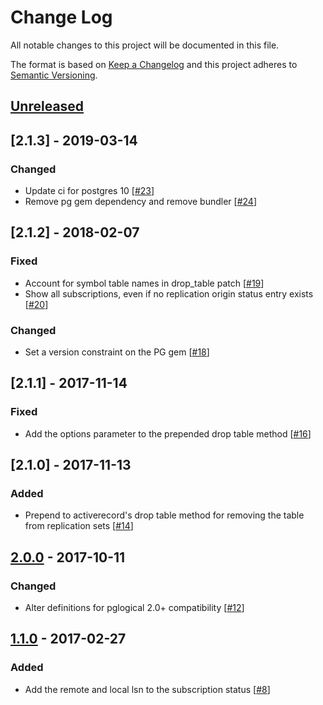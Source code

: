 # Change Log
All notable changes to this project will be documented in this file.

The format is based on [Keep a Changelog](http://keepachangelog.com/) 
and this project adheres to [Semantic Versioning](http://semver.org/).

## [Unreleased]

## [2.1.3] - 2019-03-14
### Changed
- Update ci for postgres 10 [[#23](https://github.com/ManageIQ/pg-pglogical/pull/23)]
- Remove pg gem dependency and remove bundler [[#24](https://github.com/ManageIQ/pg-pglogical/pull/24)]

## [2.1.2] - 2018-02-07
### Fixed
- Account for symbol table names in drop_table patch [[#19](https://github.com/ManageIQ/pg-pglogical/pull/19)]
- Show all subscriptions, even if no replication origin status entry exists [[#20](https://github.com/ManageIQ/pg-pglogical/pull/20)]

### Changed
- Set a version constraint on the PG gem [[#18](https://github.com/ManageIQ/pg-pglogical/pull/18)]

## [2.1.1] - 2017-11-14
### Fixed
- Add the options parameter to the prepended drop table method [[#16](https://github.com/ManageIQ/pg-pglogical/pull/16)]

## [2.1.0] - 2017-11-13
### Added
- Prepend to activerecord's drop table method for removing the table from replication sets [[#14](https://github.com/ManageIQ/pg-pglogical/pull/14)]

## [2.0.0] - 2017-10-11
### Changed
- Alter definitions for pglogical 2.0+ compatibility [[#12](https://github.com/ManageIQ/pg-pglogical/pull/12)]

## [1.1.0] - 2017-02-27
### Added
- Add the remote and local lsn to the subscription status [[#8](https://github.com/ManageIQ/pg-pglogical/pull/8)]

[Unreleased]: https://github.com/ManageIQ/pg-pglogical/compare/v2.0.0...HEAD
[2.0.0]: https://github.com/ManageIQ/pg-pglogical/compare/v1.1.0...v2.0.0
[1.1.0]: https://github.com/ManageIQ/pg-pglogical/compare/v1.0.0...v1.1.0
